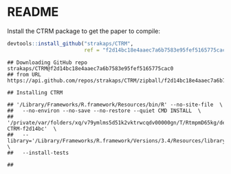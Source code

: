 README
================

Install the CTRM package to get the paper to compile:

``` r
devtools::install_github("strakaps/CTRM", 
                         ref = "f2d14bc18e4aaec7a6b7583e95fef5165775cac0")
```

    ## Downloading GitHub repo strakaps/CTRM@f2d14bc18e4aaec7a6b7583e95fef5165775cac0
    ## from URL https://api.github.com/repos/strakaps/CTRM/zipball/f2d14bc18e4aaec7a6b7583e95fef5165775cac0

    ## Installing CTRM

    ## '/Library/Frameworks/R.framework/Resources/bin/R' --no-site-file  \
    ##   --no-environ --no-save --no-restore --quiet CMD INSTALL  \
    ##   '/private/var/folders/xq/v79ymlms5d51k2vktrwcqdv00000gn/T/RtmpmD65kg/devtoolsb1735a868f4f/strakaps-CTRM-f2d14bc'  \
    ##   --library='/Library/Frameworks/R.framework/Versions/3.4/Resources/library'  \
    ##   --install-tests

    ##
